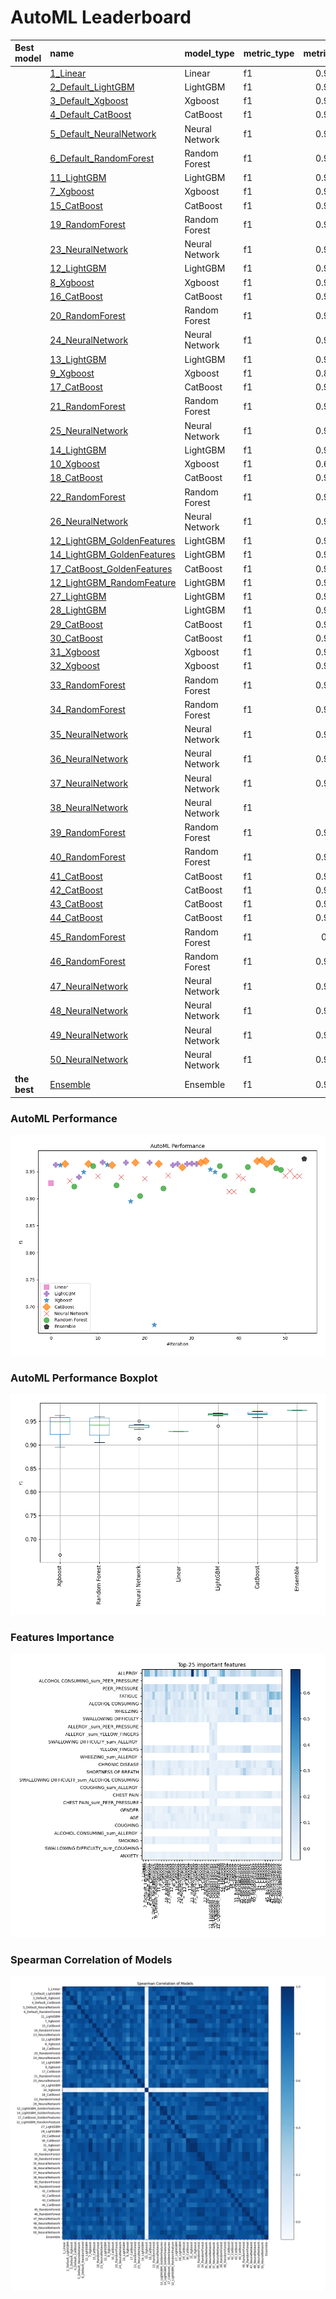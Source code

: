 # AutoML Leaderboard

| Best model   | name                                                               | model_type     | metric_type   |   metric_value |   train_time |   single_prediction_time |
|:-------------|:-------------------------------------------------------------------|:---------------|:--------------|---------------:|-------------:|-------------------------:|
|              | [1_Linear](1_Linear/README.md)                                     | Linear         | f1            |       0.928889 |        15.97 |                   0.0281 |
|              | [2_Default_LightGBM](2_Default_LightGBM/README.md)                 | LightGBM       | f1            |       0.962472 |        15.92 |                   0.0132 |
|              | [3_Default_Xgboost](3_Default_Xgboost/README.md)                   | Xgboost        | f1            |       0.962306 |        16.69 |                   0.0187 |
|              | [4_Default_CatBoost](4_Default_CatBoost/README.md)                 | CatBoost       | f1            |       0.964758 |        22.71 |                   0.0245 |
|              | [5_Default_NeuralNetwork](5_Default_NeuralNetwork/README.md)       | Neural Network | f1            |       0.933036 |        25.43 |                   0.0276 |
|              | [6_Default_RandomForest](6_Default_RandomForest/README.md)         | Random Forest  | f1            |       0.922414 |        19.4  |                   0.1371 |
|              | [11_LightGBM](11_LightGBM/README.md)                               | LightGBM       | f1            |       0.940171 |        15.79 |                   0.0113 |
|              | [7_Xgboost](7_Xgboost/README.md)                                   | Xgboost        | f1            |       0.949227 |        16.08 |                   0.0142 |
|              | [15_CatBoost](15_CatBoost/README.md)                               | CatBoost       | f1            |       0.964444 |        14.99 |                   0.0196 |
|              | [19_RandomForest](19_RandomForest/README.md)                       | Random Forest  | f1            |       0.960177 |        18.01 |                   0.1148 |
|              | [23_NeuralNetwork](23_NeuralNetwork/README.md)                     | Neural Network | f1            |       0.941964 |        15.17 |                   0.0328 |
|              | [12_LightGBM](12_LightGBM/README.md)                               | LightGBM       | f1            |       0.967177 |        16.23 |                   0.0114 |
|              | [8_Xgboost](8_Xgboost/README.md)                                   | Xgboost        | f1            |       0.962637 |        17.13 |                   0.0187 |
|              | [16_CatBoost](16_CatBoost/README.md)                               | CatBoost       | f1            |       0.962306 |        16.62 |                   0.0145 |
|              | [20_RandomForest](20_RandomForest/README.md)                       | Random Forest  | f1            |       0.925054 |        19.16 |                   0.1358 |
|              | [24_NeuralNetwork](24_NeuralNetwork/README.md)                     | Neural Network | f1            |       0.940133 |        15.97 |                   0.03   |
|              | [13_LightGBM](13_LightGBM/README.md)                               | LightGBM       | f1            |       0.966741 |        18.61 |                   0.0121 |
|              | [9_Xgboost](9_Xgboost/README.md)                                   | Xgboost        | f1            |       0.895323 |        17.22 |                   0.0154 |
|              | [17_CatBoost](17_CatBoost/README.md)                               | CatBoost       | f1            |       0.966887 |        16.82 |                   0.0138 |
|              | [21_RandomForest](21_RandomForest/README.md)                       | Random Forest  | f1            |       0.904959 |        19.49 |                   0.1574 |
|              | [25_NeuralNetwork](25_NeuralNetwork/README.md)                     | Neural Network | f1            |       0.936819 |        17.51 |                   0.0298 |
|              | [14_LightGBM](14_LightGBM/README.md)                               | LightGBM       | f1            |       0.966887 |        19.25 |                   0.0126 |
|              | [10_Xgboost](10_Xgboost/README.md)                                 | Xgboost        | f1            |       0.666667 |        17.26 |                   0.0156 |
|              | [18_CatBoost](18_CatBoost/README.md)                               | CatBoost       | f1            |       0.964758 |        17.67 |                   0.0137 |
|              | [22_RandomForest](22_RandomForest/README.md)                       | Random Forest  | f1            |       0.918919 |        19.75 |                   0.1178 |
|              | [26_NeuralNetwork](26_NeuralNetwork/README.md)                     | Neural Network | f1            |       0.942982 |        17.24 |                   0.0277 |
|              | [12_LightGBM_GoldenFeatures](12_LightGBM_GoldenFeatures/README.md) | LightGBM       | f1            |       0.962306 |        18.34 |                   0.0284 |
|              | [14_LightGBM_GoldenFeatures](14_LightGBM_GoldenFeatures/README.md) | LightGBM       | f1            |       0.964602 |        19.7  |                   0.0278 |
|              | [17_CatBoost_GoldenFeatures](17_CatBoost_GoldenFeatures/README.md) | CatBoost       | f1            |       0.958242 |        18.21 |                   0.0346 |
|              | [12_LightGBM_RandomFeature](12_LightGBM_RandomFeature/README.md)   | LightGBM       | f1            |       0.964602 |        19.03 |                   0.014  |
|              | [27_LightGBM](27_LightGBM/README.md)                               | LightGBM       | f1            |       0.965066 |        19.07 |                   0.0123 |
|              | [28_LightGBM](28_LightGBM/README.md)                               | LightGBM       | f1            |       0.964602 |        19.5  |                   0.0119 |
|              | [29_CatBoost](29_CatBoost/README.md)                               | CatBoost       | f1            |       0.966741 |        18.16 |                   0.0156 |
|              | [30_CatBoost](30_CatBoost/README.md)                               | CatBoost       | f1            |       0.969565 |        18.75 |                   0.0146 |
|              | [31_Xgboost](31_Xgboost/README.md)                                 | Xgboost        | f1            |       0.953846 |        19.22 |                   0.0131 |
|              | [32_Xgboost](32_Xgboost/README.md)                                 | Xgboost        | f1            |       0.949227 |        19.15 |                   0.0151 |
|              | [33_RandomForest](33_RandomForest/README.md)                       | Random Forest  | f1            |       0.960177 |        20.82 |                   0.145  |
|              | [34_RandomForest](34_RandomForest/README.md)                       | Random Forest  | f1            |       0.942184 |        29.97 |                   0.1295 |
|              | [35_NeuralNetwork](35_NeuralNetwork/README.md)                     | Neural Network | f1            |       0.913319 |        23.52 |                   0.0502 |
|              | [36_NeuralNetwork](36_NeuralNetwork/README.md)                     | Neural Network | f1            |       0.913319 |        19.15 |                   0.0301 |
|              | [37_NeuralNetwork](37_NeuralNetwork/README.md)                     | Neural Network | f1            |       0.941964 |        19.5  |                   0.0409 |
|              | [38_NeuralNetwork](38_NeuralNetwork/README.md)                     | Neural Network | f1            |       0.9375   |        20.61 |                   0.0284 |
|              | [39_RandomForest](39_RandomForest/README.md)                       | Random Forest  | f1            |       0.958425 |        24.68 |                   0.124  |
|              | [40_RandomForest](40_RandomForest/README.md)                       | Random Forest  | f1            |       0.915464 |        25.32 |                   0.2265 |
|              | [41_CatBoost](41_CatBoost/README.md)                               | CatBoost       | f1            |       0.969565 |        25.52 |                   0.0169 |
|              | [42_CatBoost](42_CatBoost/README.md)                               | CatBoost       | f1            |       0.971302 |        25.03 |                   0.0504 |
|              | [43_CatBoost](43_CatBoost/README.md)                               | CatBoost       | f1            |       0.964602 |        24.46 |                   0.0228 |
|              | [44_CatBoost](44_CatBoost/README.md)                               | CatBoost       | f1            |       0.969027 |        26.49 |                   0.0231 |
|              | [45_RandomForest](45_RandomForest/README.md)                       | Random Forest  | f1            |       0.95614  |        25.63 |                   0.2178 |
|              | [46_RandomForest](46_RandomForest/README.md)                       | Random Forest  | f1            |       0.953437 |        28.85 |                   0.1242 |
|              | [47_NeuralNetwork](47_NeuralNetwork/README.md)                     | Neural Network | f1            |       0.942222 |        21.51 |                   0.0517 |
|              | [48_NeuralNetwork](48_NeuralNetwork/README.md)                     | Neural Network | f1            |       0.950893 |        23.37 |                   0.0302 |
|              | [49_NeuralNetwork](49_NeuralNetwork/README.md)                     | Neural Network | f1            |       0.941441 |        20.24 |                   0.0388 |
|              | [50_NeuralNetwork](50_NeuralNetwork/README.md)                     | Neural Network | f1            |       0.941964 |        25.1  |                   0.0379 |
| **the best** | [Ensemble](Ensemble/README.md)                                     | Ensemble       | f1            |       0.973568 |         7.54 |                   0.1539 |

### AutoML Performance
![AutoML Performance](ldb_performance.png)

### AutoML Performance Boxplot
![AutoML Performance Boxplot](ldb_performance_boxplot.png)

### Features Importance
![features importance across models](features_heatmap.png)



### Spearman Correlation of Models
![models spearman correlation](correlation_heatmap.png)

